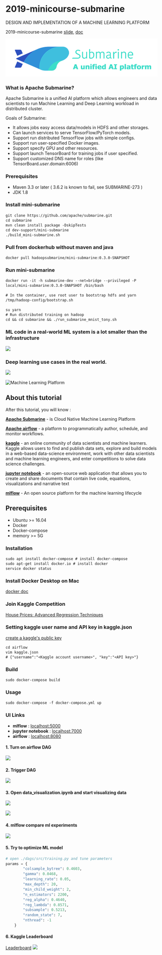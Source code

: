 # 2019-minicourse-submarine
DESIGN AND IMPLEMENTATION OF A MACHINE LEARNING PLATFORM

2019-minicourse-submarine [slide](https://docs.google.com/presentation/d/1KdOmE7ErS5SAeTr_YURkSXUwUPlNzA7RJchDUiN7F2U/edit?usp=sharing), [doc](https://hackmd.io/@pingsutw/H11HN5Z1U)

![](https://raw.githubusercontent.com/apache/hadoop-submarine/master/docs/assets/color_logo_with_text.png)

### What is Apache Submarine?

Apache Submarine is a unified AI platform which allows engineers and data scientists to run Machine Learning and Deep Learning workload in distributed cluster.

Goals of Submarine:
- It allows jobs easy access data/models in HDFS and other storages.
- Can launch services to serve TensorFlow/PyTorch models.
- Support run distributed TensorFlow jobs with simple configs.
- Support run user-specified Docker images.
- Support specify GPU and other resources.
- Support launch TensorBoard for training jobs if user specified.
- Support customized DNS name for roles (like TensorBoard.$user.$domain:6006)

### Prerequisites
- Maven 3.3 or later ( 3.6.2 is known to fail, see SUBMARINE-273 )
- JDK 1.8


### Install mini-submarine
```shell=
git clone https://github.com/apache/submarine.git
cd submarine
mvn clean install package -DskipTests
cd dev-support/mini-submarine 
./build_mini-submarine.sh
```

### Pull from dockerhub without maven and java
```shell=
docker pull hadoopsubmarine/mini-submarine:0.3.0-SNAPSHOT 
```

### Run mini-submarine
```shell=
docker run -it -h submarine-dev --net=bridge --privileged -P local/mini-submarine:0.3.0-SNAPSHOT /bin/bash

# In the container, use root user to bootstrap hdfs and yarn
/tmp/hadoop-config/bootstrap.sh

su yarn
# Run distributed training on hadoop
cd && cd submarine && ./run_submarine_mnist_tony.sh
```


### ML code in a real-world ML system is a lot smaller than the infrastructure 
![](https://miro.medium.com/max/840/1*NB4nRkgULkiCkl10lSOhlg.png)

### Deep learning use cases in the real world.

![](assets/ml-workflow.png)

![Machine Learning Platform](https://miro.medium.com/max/1825/1*EqIU3MHdhjRkP22vvku4XA.png)



## About this tutorial
 After this tutorial, you will know :
 
 **[Apache Submarine](https://github.com/apache/submarine)** - is Cloud Native Machine Learning Platform
 
 **[Apache airflow](https://github.com/apache/airflow)** -
 a platform to programmatically author, schedule, and monitor workflows.
  
 **[kaggle](https://www.kaggle.com/)** - an online 
 community of data scientists and machine learners. Kaggle allows users to 
 find and publish data sets, explore and build models in a web-based 
 data-science environment, work with other data scientists and machine 
 learning engineers, and enter competitions to solve data science challenges.

 **[jupyter notebook](https://jupyter.org/)** - an open-source web application that allows you to create 
 and share documents that contain live code, equations, visualizations and narrative text

 **[mlflow](https://mlflow.org/)** - An open source platform for the machine learning lifecycle

## Prerequisites
- Ubuntu >= 16.04
- Docker 
- Docker-compose
- memory >= 5G

### Installation
```shell script
sudo apt install docker-compose # install docker-compose
sudo apt-get install docker.io # install docker
service docker status
```

### Install Docker Desktop on Mac
[docker doc](https://docs.docker.com/docker-for-mac/install/)
### Join Kaggle Competition
[House Prices: Advanced Regression Techniques](https://www.kaggle.com/c/house-prices-advanced-regression-techniques)

### Setting kaggle user name and API key in kaggle.json
[create a kaggle's public key](https://www.kaggle.com/docs/api)
```shell script
cd airflow
vim kaggle.json
# {"username":"<Kaggle account username>", "key":"<API key>"}
```
### Build
```shell script
sudo docker-compose build
```

### Usage
```shell script
sudo docker-compose -f docker-compose.yml up
```

### UI Links
- **mlflow** : [localhost:5000](localhost:5000)
- **jupyter notebook** : [localhost:7000](localhost:7000)
- **airflow** : [localhost:8080](localhost:8080)

#### 1.  Turn on airflow DAG
![](assets/dag_on.png)

#### 2. Trigger DAG
![](assets/airflow-ui.png)

#### 3. Open data_visualization.ipynb and start visualizing data
![](assets/headmap.png)

![](assets/displot.png)

#### 4. mlflow compare ml experiments
![](assets/mlflow.png)

#### 5. Try to optimize ML model
```python
# open ./dags/src/training.py and tune parameters
params = {
        "colsample_bytree": 0.4603,
        "gamma": 0.0468,
        "learning_rate": 0.05,
        "max_depth": 20,
        "min_child_weight": 2,
        "n_estimators": 2200,
        "reg_alpha": 0.4640,
        "reg_lambda": 0.8571,
        "subsample": 0.5213,
        "random_state": 7,
        "nthread": -1
    }
```

#### 6. Kaggle Leaderboard
[Leaderboard](https://www.kaggle.com/c/house-prices-advanced-regression-techniques/leaderboard)
![](assets/leaderboard.png)
